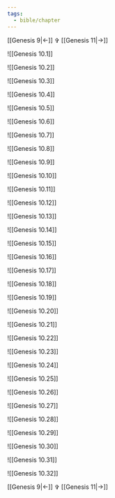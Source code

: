```yaml
---
tags:
  - bible/chapter
---
```


[[Genesis 9|<-]] ✞ [[Genesis 11|->]]

![[Genesis 10.1]]

![[Genesis 10.2]]

![[Genesis 10.3]]

![[Genesis 10.4]]

![[Genesis 10.5]]

![[Genesis 10.6]]

![[Genesis 10.7]]

![[Genesis 10.8]]

![[Genesis 10.9]]

![[Genesis 10.10]]

![[Genesis 10.11]]

![[Genesis 10.12]]

![[Genesis 10.13]]

![[Genesis 10.14]]

![[Genesis 10.15]]

![[Genesis 10.16]]

![[Genesis 10.17]]

![[Genesis 10.18]]

![[Genesis 10.19]]

![[Genesis 10.20]]

![[Genesis 10.21]]

![[Genesis 10.22]]

![[Genesis 10.23]]

![[Genesis 10.24]]

![[Genesis 10.25]]

![[Genesis 10.26]]

![[Genesis 10.27]]

![[Genesis 10.28]]

![[Genesis 10.29]]

![[Genesis 10.30]]

![[Genesis 10.31]]

![[Genesis 10.32]]

[[Genesis 9|<-]] ✞ [[Genesis 11|->]]
